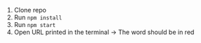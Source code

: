 1. Clone repo
2. Run `npm install`
3. Run `npm start`
4. Open URL printed in the terminal -> The word should be in red
